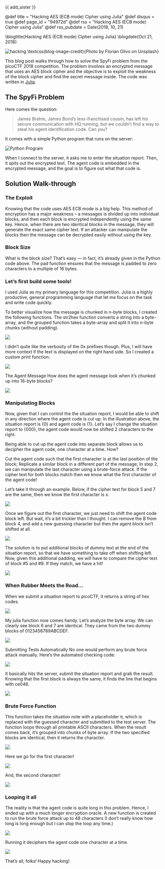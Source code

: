 {{ add_sister }}

@def title = "Hacking AES (ECB mode) Cipher using Julia"
@def disqus = true
@def page_id = "94972d"
@def rss = "Hacking AES (ECB mode) Cipher using Julia"
@def rss_pubdate = Date(2018, 10, 21)

\blogtitle{Hacking AES (ECB mode) Cipher using Julia}
\blogdate{Oct 21, 2018}

![hacking](/assets/pages/hacking_aes_cipher/hack_unsplash.jpg)
\textcss{blog-image-credit}{Photo by Florian Olivo on Unsplash}

This blog post walks through how to solve the SpyFi problem from the picoCTF 2018 competition.  The problem involves an encrypted message that uses an AES block cipher and the objective is to exploit the weakness of the block cipher and find the secret message inside.  The code was written in [Julia](https://julialang.org/).

## The SpyFi Problem
Here comes the question:

> James Brahm, James Bond’s less-franchised cousin, has left his secure communication with HQ running, but we couldn’t find a way to steal his agent identification code. Can you?

It comes with a simple Python program that runs on the server:

![Python Program](/assets/pages/hacking_aes_cipher/python_program.png)

When I connect to the server, it asks me to enter the situation report.  Then, it spits out the encrypted text.  The agent code is embedded in the encrypted message, and the goal is to figure out what that code is.

## Solution Walk-through

### The Exploit
Knowing that the code uses AES ECB mode is a big help.  This method of encryption has a major weakness – a messages is divided up into individual blocks, and then each block is encrypted independently using the same key.  Hence, when there are two identical blocks in the message, they will generate the exact same cipher text.  If an attacker can manipulate the blocks then the message can be decrypted easily without using the key.

### Block Size
What is the block size?  That’s easy — in fact, it’s already given in the Python code above.  The pad function ensures that the message is padded to zero characters to a multiple of 16 bytes.

### Let’s first build some tools!
I used Julia as my primary language for this competition.  Julia is a highly productive, general programming language that let me focus on the task and write code quickly.

To better visualize how the message is chunked in n-byte blocks, I created the following functions.  The str2hex function converts a string into a byte-array, and the grouped function takes a byte-array and split it into n-byte chunks (without padding).

![](/assets/pages/hacking_aes_cipher/str2hex.png)

I didn’t quite like the verbosity of the 0x prefixes though.  Plus, I will have more context if the text is displayed on the right hand side.  So I created a custom print function:

![](/assets/pages/hacking_aes_cipher/print_hex.png)

The Agent Message
How does the agent message look when it’s chunked up into 16-byte blocks?

![](/assets/pages/hacking_aes_cipher/agent_message.png)

### Manipulating Blocks
Now, given that I can control the the situation report, I would be able to shift in any direction where the agent code is cut up.  In the illustration above, the situation report is {0} and agent code is {1}.  Let’s say I change the situation report to {000}, the agent code would now be shifted 2 characters to the right.

Being able to cut up the agent code into separate block allows us to decipher the agent code, one character at a time.  How?

Cut the agent code such that the first character is at the last position of the block;
Replicate a similar block in a different part of the message;
In step 2, we can manipulate the last character using a brute-force attack.  If the cipher text for both blocks match then we know what the first character of the agent code!

Let’s take it through an example.  Below, if the cipher text for block 5 and 7 are the same, then we know the first character is x.

![](/assets/pages/hacking_aes_cipher/print_bytes.png)

Once we figure out the first character, we just need to shift the agent code block left.  But wait, it’s a bit trickier than I thought.  I can remove the B from block 4, and add a new guessing character but then the agent block isn’t shifted at all.

![](/assets/pages/hacking_aes_cipher/deciphering.png)

The solution is to put additional blocks of dummy text at the end of the situation report, so that we have something to take off when shifting left.  Now, given this additional padding, we will have to compare the cipher text of block #5 and #9.  If they match, we have a hit!

![](/assets/pages/hacking_aes_cipher/hex_line_up.png)

### When Rubber Meets the Road…
When we submit a situation report to picoCTF, it returns a string of hex codes.

![](/assets/pages/hacking_aes_cipher/submit.png)

My julia function now comes handy.  Let’s analyze the byte array.  We can clearly see block 6 and 7 are identical.  They came from the two dummy blocks of 0123456789ABCDEF.

![](/assets/pages/hacking_aes_cipher/analyze.png)

Submitting Tests Automatically
No one would perform any brute force attack manually.  Here’s the automated checking code:

![](/assets/pages/hacking_aes_cipher/brute_force.png)

It basically hits the server, submit the situation report and grab the result.  Knowing that the first block is always the same, it finds the line that begins with ce046.

![](/assets/pages/hacking_aes_cipher/report.png)

### Brute Force Function
This function takes the situation note with a placeholder π, which is replaced with the guessed character and submitted to the test server.  The function loops through all printable ASCII characters.  When the result comes back, it’s grouped into chunks of byte array.  If the two specified blocks are identical, then it returns the character.

![](/assets/pages/hacking_aes_cipher/brute_force_function.png)

Here we go for the first character!

![](/assets/pages/hacking_aes_cipher/first_char.png)

And, the second character!

![](/assets/pages/hacking_aes_cipher/second_char.png)

### Looping it all
The reality is that the agent code is quite long in this problem.  Hence, I ended up with a much longer encryption oracle.  A new function is created to run the brute force attack up to 48 characters (I don’t really know how long is long enough but I can stop the loop any time.)

![](/assets/pages/hacking_aes_cipher/loop.png)

Running it deciphers the agent code one character at a time.

![](/assets/pages/hacking_aes_cipher/decipher_one_at_a_time.png)

That’s all, folks!  Happy hacking!
